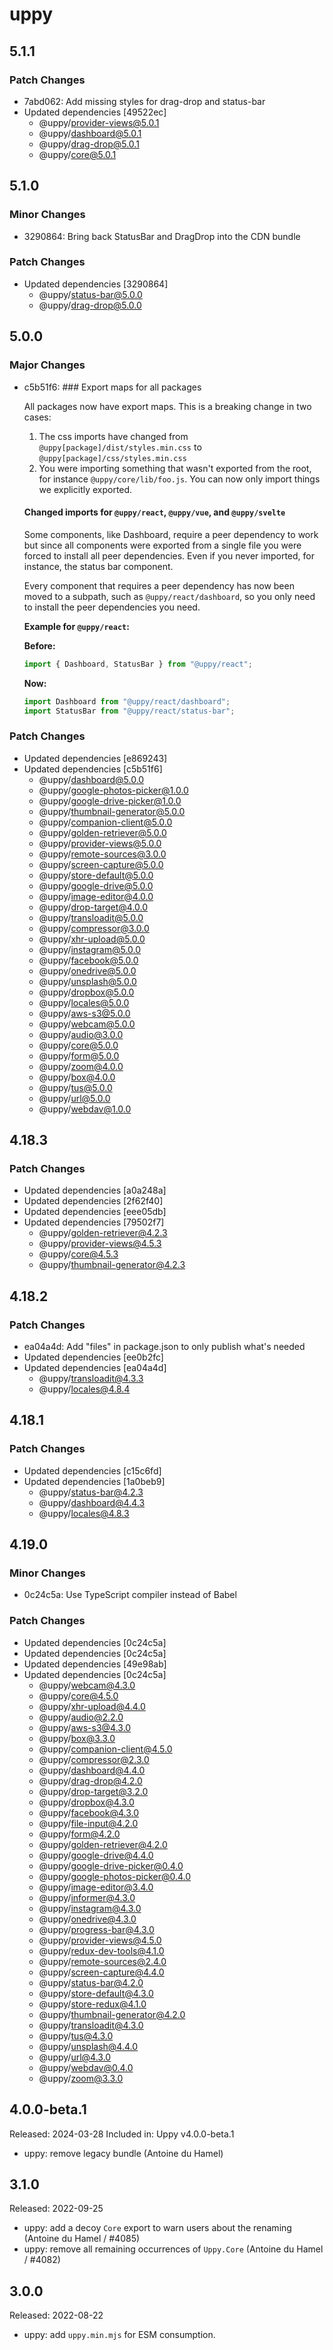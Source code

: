 # uppy

## 5.1.1

### Patch Changes

- 7abd062: Add missing styles for drag-drop and status-bar
- Updated dependencies [49522ec]
  - @uppy/provider-views@5.0.1
  - @uppy/dashboard@5.0.1
  - @uppy/drag-drop@5.0.1
  - @uppy/core@5.0.1

## 5.1.0

### Minor Changes

- 3290864: Bring back StatusBar and DragDrop into the CDN bundle

### Patch Changes

- Updated dependencies [3290864]
  - @uppy/status-bar@5.0.0
  - @uppy/drag-drop@5.0.0

## 5.0.0

### Major Changes

- c5b51f6: ### Export maps for all packages

  All packages now have export maps. This is a breaking change in two cases:

  1. The css imports have changed from `@uppy[package]/dist/styles.min.css` to `@uppy[package]/css/styles.min.css`
  2. You were importing something that wasn't exported from the root, for instance `@uppy/core/lib/foo.js`. You can now only import things we explicitly exported.

  #### Changed imports for `@uppy/react`, `@uppy/vue`, and `@uppy/svelte`

  Some components, like Dashboard, require a peer dependency to work but since all components were exported from a single file you were forced to install all peer dependencies. Even if you never imported, for instance, the status bar component.

  Every component that requires a peer dependency has now been moved to a subpath, such as `@uppy/react/dashboard`, so you only need to install the peer dependencies you need.

  **Example for `@uppy/react`:**

  **Before:**

  ```javascript
  import { Dashboard, StatusBar } from "@uppy/react";
  ```

  **Now:**

  ```javascript
  import Dashboard from "@uppy/react/dashboard";
  import StatusBar from "@uppy/react/status-bar";
  ```

### Patch Changes

- Updated dependencies [e869243]
- Updated dependencies [c5b51f6]
  - @uppy/dashboard@5.0.0
  - @uppy/google-photos-picker@1.0.0
  - @uppy/google-drive-picker@1.0.0
  - @uppy/thumbnail-generator@5.0.0
  - @uppy/companion-client@5.0.0
  - @uppy/golden-retriever@5.0.0
  - @uppy/provider-views@5.0.0
  - @uppy/remote-sources@3.0.0
  - @uppy/screen-capture@5.0.0
  - @uppy/store-default@5.0.0
  - @uppy/google-drive@5.0.0
  - @uppy/image-editor@4.0.0
  - @uppy/drop-target@4.0.0
  - @uppy/transloadit@5.0.0
  - @uppy/compressor@3.0.0
  - @uppy/xhr-upload@5.0.0
  - @uppy/instagram@5.0.0
  - @uppy/facebook@5.0.0
  - @uppy/onedrive@5.0.0
  - @uppy/unsplash@5.0.0
  - @uppy/dropbox@5.0.0
  - @uppy/locales@5.0.0
  - @uppy/aws-s3@5.0.0
  - @uppy/webcam@5.0.0
  - @uppy/audio@3.0.0
  - @uppy/core@5.0.0
  - @uppy/form@5.0.0
  - @uppy/zoom@4.0.0
  - @uppy/box@4.0.0
  - @uppy/tus@5.0.0
  - @uppy/url@5.0.0
  - @uppy/webdav@1.0.0

## 4.18.3

### Patch Changes

- Updated dependencies [a0a248a]
- Updated dependencies [2f62f40]
- Updated dependencies [eee05db]
- Updated dependencies [79502f7]
  - @uppy/golden-retriever@4.2.3
  - @uppy/provider-views@4.5.3
  - @uppy/core@4.5.3
  - @uppy/thumbnail-generator@4.2.3

## 4.18.2

### Patch Changes

- ea04a4d: Add "files" in package.json to only publish what's needed
- Updated dependencies [ee0b2fc]
- Updated dependencies [ea04a4d]
  - @uppy/transloadit@4.3.3
  - @uppy/locales@4.8.4

## 4.18.1

### Patch Changes

- Updated dependencies [c15c6fd]
- Updated dependencies [1a0beb9]
  - @uppy/status-bar@4.2.3
  - @uppy/dashboard@4.4.3
  - @uppy/locales@4.8.3

## 4.19.0

### Minor Changes

- 0c24c5a: Use TypeScript compiler instead of Babel

### Patch Changes

- Updated dependencies [0c24c5a]
- Updated dependencies [0c24c5a]
- Updated dependencies [49e98ab]
- Updated dependencies [0c24c5a]
  - @uppy/webcam@4.3.0
  - @uppy/core@4.5.0
  - @uppy/xhr-upload@4.4.0
  - @uppy/audio@2.2.0
  - @uppy/aws-s3@4.3.0
  - @uppy/box@3.3.0
  - @uppy/companion-client@4.5.0
  - @uppy/compressor@2.3.0
  - @uppy/dashboard@4.4.0
  - @uppy/drag-drop@4.2.0
  - @uppy/drop-target@3.2.0
  - @uppy/dropbox@4.3.0
  - @uppy/facebook@4.3.0
  - @uppy/file-input@4.2.0
  - @uppy/form@4.2.0
  - @uppy/golden-retriever@4.2.0
  - @uppy/google-drive@4.4.0
  - @uppy/google-drive-picker@0.4.0
  - @uppy/google-photos-picker@0.4.0
  - @uppy/image-editor@3.4.0
  - @uppy/informer@4.3.0
  - @uppy/instagram@4.3.0
  - @uppy/onedrive@4.3.0
  - @uppy/progress-bar@4.3.0
  - @uppy/provider-views@4.5.0
  - @uppy/redux-dev-tools@4.1.0
  - @uppy/remote-sources@2.4.0
  - @uppy/screen-capture@4.4.0
  - @uppy/status-bar@4.2.0
  - @uppy/store-default@4.3.0
  - @uppy/store-redux@4.1.0
  - @uppy/thumbnail-generator@4.2.0
  - @uppy/transloadit@4.3.0
  - @uppy/tus@4.3.0
  - @uppy/unsplash@4.4.0
  - @uppy/url@4.3.0
  - @uppy/webdav@0.4.0
  - @uppy/zoom@3.3.0

## 4.0.0-beta.1

Released: 2024-03-28
Included in: Uppy v4.0.0-beta.1

- uppy: remove legacy bundle (Antoine du Hamel)

## 3.1.0

Released: 2022-09-25

- uppy: add a decoy `Core` export to warn users about the renaming (Antoine du
  Hamel / #4085)
- uppy: remove all remaining occurrences of `Uppy.Core` (Antoine du Hamel /
  #4082)

## 3.0.0

Released: 2022-08-22

- uppy: add `uppy.min.mjs` for ESM consumption.
